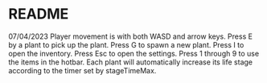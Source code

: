 # README

07/04/2023
Player movement is with both WASD and arrow keys.
Press E by a plant to pick up the plant.
Press G to spawn a new plant.
Press I to open the inventory.
Press Esc to open the settings.
Press 1 through 9 to use the items in the hotbar.
Each plant will automatically increase its life stage according to the timer set by stageTimeMax.
